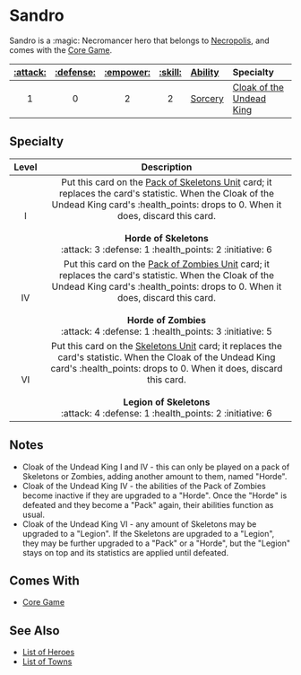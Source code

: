 # Sandro

Sandro is a :magic: Necromancer hero that belongs to [Necropolis](../towns/necropolis.md), and comes with the [Core Game](../content.md).

| [:attack:](../statistics/attack.md) | [:defense:](../statistics/defense.md) | [:empower:](../statistics/power.md) | [:skill:](../statistics/knowledge.md) | [Ability](../abilities/index.md) | Specialty |
| :---: | :---: | :---: | :---: | :--- | :--- |
| 1 | 0 | 2 | 2 | [Sorcery](../abilities/sorcery.md) | [Cloak of the Undead King](#specialty) |


## Specialty

| Level | Description |
| :---: | :---: |
| Ⅰ | Put this card on the [Pack of Skeletons Unit](../units/skeletons.md) card; it replaces the card's statistic. When the Cloak of the Undead King card's :health_points: drops to 0. When it does, discard this card.<br><br>**Horde of Skeletons**<br>:attack: 3 :defense: 1 :health_points: 2 :initiative: 6 |
| Ⅳ | Put this card on the [Pack of Zombies Unit](../units/zombies.md) card; it replaces the card's statistic. When the Cloak of the Undead King card's :health_points: drops to 0. When it does, discard this card.<br><br>**Horde of Zombies**<br>:attack: 4 :defense: 1 :health_points: 3 :initiative: 5 |
| Ⅵ | Put this card on the [Skeletons Unit](../units/skeletons.md) card; it replaces the card's statistic. When the Cloak of the Undead King card's :health_points: drops to 0. When it does, discard this card.<br><br>**Legion of Skeletons**<br>:attack: 4 :defense: 1 :health_points: 2 :initiative: 6 |


## Notes

- Cloak of the Undead King Ⅰ and Ⅳ - this can only be played on a pack of Skeletons or Zombies, adding another amount to them, named "Horde".
- Cloak of the Undead King Ⅳ - the abilities of the Pack of Zombies become inactive if they are upgraded to a "Horde". Once the "Horde" is defeated and they become a "Pack" again, their abilities function as usual.
- Cloak of the Undead King Ⅵ - any amount of Skeletons may be upgraded to a "Legion". If the Skeletons are upgraded to a "Legion", they may be further upgraded to a "Pack" or a "Horde", but the "Legion" stays on top and its statistics are applied until defeated.


## Comes With

- [Core Game](../content.md)


## See Also

- [List of Heroes](index.md)
- [List of Towns](../towns/index.md)